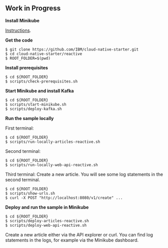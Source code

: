 ## Work in Progress

**Install Minikube**

[Instructions](https://kubernetes.io/docs/tasks/tools/install-minikube/).

**Get the code**

```
$ git clone https://github.com/IBM/cloud-native-starter.git
$ cd cloud-native-starter/reactive
$ ROOT_FOLDER=$(pwd)
```

**Install prerequisites**

```
$ cd ${ROOT_FOLDER}
$ scripts/check-prerequisites.sh
```

**Start Minikube and install Kafka**

```
$ cd ${ROOT_FOLDER}
$ scripts/start-minikube.sh
$ scripts/deploy-kafka.sh
```

**Run the sample locally**

First terminal: 

```
$ cd ${ROOT_FOLDER}
$ scripts/run-locally-articles-reactive.sh
```

Second terminal: 

```
$ cd ${ROOT_FOLDER}
$ scripts/run-locally-web-api-reactive.sh
```

Third terminal: Create a new article. You will see some log statements in the second terminal.

```
$ cd ${ROOT_FOLDER}
$ scripts/show-urls.sh
$ curl -X POST "http://localhost:8080/v1/create" ...
```

**Deploy and run the sample in Minikube**

```
$ cd ${ROOT_FOLDER}
$ scripts/deploy-articles-reactive.sh
$ scripts/deploy-web-api-reactive.sh
```

Create a new article either via the API explorer or curl. You can find log statements in the logs, for example via the Minikube dashboard.

